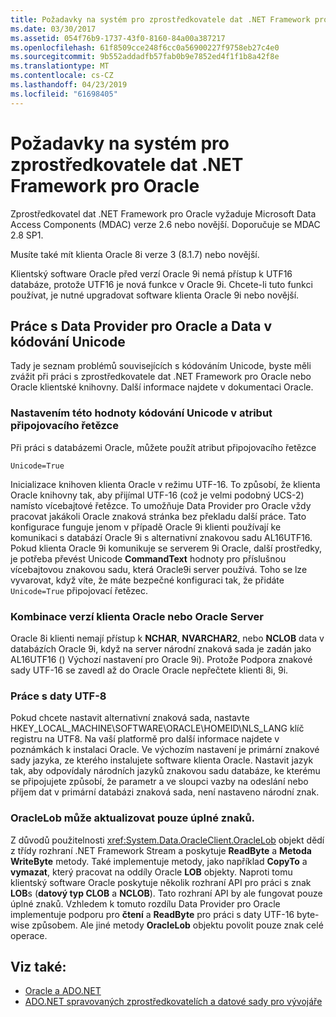 ```yaml
---
title: Požadavky na systém pro zprostředkovatele dat .NET Framework pro Oracle
ms.date: 03/30/2017
ms.assetid: 054f76b9-1737-43f0-8160-84a00a387217
ms.openlocfilehash: 61f8509cce248f6cc0a56900227f9758eb27c4e0
ms.sourcegitcommit: 9b552addadfb57fab0b9e7852ed4f1f1b8a42f8e
ms.translationtype: MT
ms.contentlocale: cs-CZ
ms.lasthandoff: 04/23/2019
ms.locfileid: "61698405"
---
```

# <a name="system-requirements-for-the-net-framework-data-provider-for-oracle"></a>Požadavky na systém pro zprostředkovatele dat .NET Framework pro Oracle
Zprostředkovatel dat .NET Framework pro Oracle vyžaduje Microsoft Data Access Components (MDAC) verze 2.6 nebo novější. Doporučuje se MDAC 2.8 SP1.  
  
 Musíte také mít klienta Oracle 8i verze 3 (8.1.7) nebo novější.  
  
 Klientský software Oracle před verzí Oracle 9i nemá přístup k UTF16 databáze, protože UTF16 je nová funkce v Oracle 9i. Chcete-li tuto funkci používat, je nutné upgradovat software klienta Oracle 9i nebo novější.  
  
## <a name="working-with-the-data-provider-for-oracle-and-unicode-data"></a>Práce s Data Provider pro Oracle a Data v kódování Unicode  
 Tady je seznam problémů souvisejících s kódováním Unicode, byste měli zvážit při práci s zprostředkovatele dat .NET Framework pro Oracle nebo Oracle klientské knihovny. Další informace najdete v dokumentaci Oracle.  
  
### <a name="setting-the-unicode-value-in-a-connection-string-attribute"></a>Nastavením této hodnoty kódování Unicode v atribut připojovacího řetězce  
 Při práci s databázemi Oracle, můžete použít atribut připojovacího řetězce  
  
```  
Unicode=True   
```  
  
 Inicializace knihoven klienta Oracle v režimu UTF-16. To způsobí, že klienta Oracle knihovny tak, aby přijímal UTF-16 (což je velmi podobný UCS-2) namísto vícebajtové řetězce. To umožňuje Data Provider pro Oracle vždy pracovat jakákoli Oracle znaková stránka bez překladu další práce. Tato konfigurace funguje jenom v případě Oracle 9i klienti používají ke komunikaci s databází Oracle 9i s alternativní znakovou sadu AL16UTF16. Pokud klienta Oracle 9i komunikuje se serverem 9i Oracle, další prostředky, je potřeba převést Unicode **CommandText** hodnoty pro příslušnou vícebajtovou znakovou sadu, která Oracle9i server používá. Toho se lze vyvarovat, když víte, že máte bezpečné konfiguraci tak, že přidáte `Unicode=True` připojovací řetězec.  
  
### <a name="mixing-versions-of-oracle-client-and-oracle-server"></a>Kombinace verzí klienta Oracle nebo Oracle Server  
 Oracle 8i klienti nemají přístup k **NCHAR**, **NVARCHAR2**, nebo **NCLOB** data v databázích Oracle 9i, když na server národní znaková sada je zadán jako AL16UTF16 () Výchozí nastavení pro Oracle 9i). Protože Podpora znakové sady UTF-16 se zavedl až do Oracle Oracle nepřečtete klienti 8i, 9i.  
  
### <a name="working-with-utf-8-data"></a>Práce s daty UTF-8  
 Pokud chcete nastavit alternativní znaková sada, nastavte HKEY_LOCAL_MACHINE\SOFTWARE\ORACLE\HOMEID\NLS_LANG klíč registru na UTF8. Na vaší platformě pro další informace najdete v poznámkách k instalaci Oracle. Ve výchozím nastavení je primární znakové sady jazyka, ze kterého instalujete software klienta Oracle. Nastavit jazyk tak, aby odpovídaly národních jazyků znakovou sadu databáze, ke kterému se připojujete způsobí, že parametr a ve sloupci vazby na odeslání nebo příjem dat v primární databázi znaková sada, není nastaveno národní znak.  
  
### <a name="oraclelob-can-only-update-full-characters"></a>OracleLob může aktualizovat pouze úplné znaků.  
 Z důvodů použitelnosti <xref:System.Data.OracleClient.OracleLob> objekt dědí z třídy rozhraní .NET Framework Stream a poskytuje **ReadByte** a **Metoda WriteByte** metody. Také implementuje metody, jako například **CopyTo** a **vymazat**, který pracovat na oddíly Oracle **LOB** objekty. Naproti tomu klientský software Oracle poskytuje několik rozhraní API pro práci s znak **LOB**s (**datový typ CLOB** a **NCLOB**). Tato rozhraní API by ale fungovat pouze úplné znaků. Vzhledem k tomuto rozdílu Data Provider pro Oracle implementuje podporu pro **čtení** a **ReadByte** pro práci s daty UTF-16 byte-wise způsobem. Ale jiné metody **OracleLob** objektu povolit pouze znak celé operace.  
  
## <a name="see-also"></a>Viz také:

- [Oracle a ADO.NET](../../../../docs/framework/data/adonet/oracle-and-adonet.md)
- [ADO.NET spravovaných zprostředkovatelích a datové sady pro vývojáře](https://go.microsoft.com/fwlink/?LinkId=217917)
